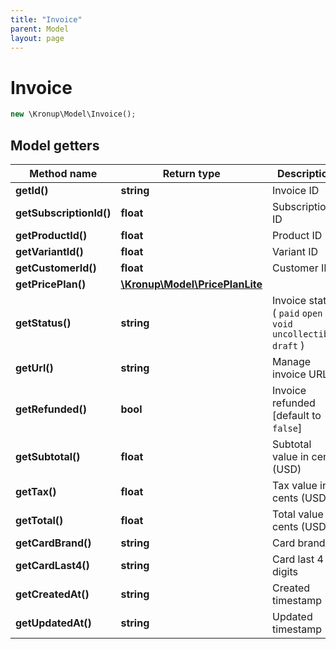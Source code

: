 ```yaml
---
title: "Invoice"
parent: Model
layout: page
---
```


# Invoice

```php
new \Kronup\Model\Invoice();
```

## Model getters

Method name | Return type | Description
------------ | ------------- | -------------
**getId()** | **string** | Invoice ID
**getSubscriptionId()** | **float** | Subscription ID
**getProductId()** | **float** | Product ID
**getVariantId()** | **float** | Variant ID
**getCustomerId()** | **float** | Customer ID
**getPricePlan()** | [**\Kronup\Model\PricePlanLite**](../PricePlanLite) | 
**getStatus()** | **string** | Invoice status ( `paid` `open` `void` `uncollectible` `draft` )
**getUrl()** | **string** | Manage invoice URL
**getRefunded()** | **bool** | Invoice refunded   [default to `false`]
**getSubtotal()** | **float** | Subtotal value in cents (USD)
**getTax()** | **float** | Tax value in cents (USD)
**getTotal()** | **float** | Total value in cents (USD)
**getCardBrand()** | **string** | Card brand
**getCardLast4()** | **string** | Card last 4 digits
**getCreatedAt()** | **string** | Created timestamp
**getUpdatedAt()** | **string** | Updated timestamp


